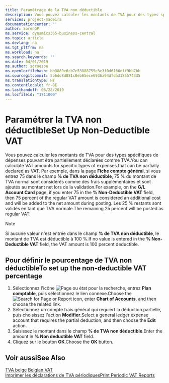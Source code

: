 ```yaml
---
title: Paramétrage de la TVA non déductible
description: Vous pouvez calculer les montants de TVA pour des types spécifiques de dépenses pouvant être partiellement déclarées comme TVA.
services: project-madeira
documentationcenter: ''
author: SorenGP
ms.service: dynamics365-business-central
ms.topic: article
ms.devlang: na
ms.tgt_pltfrm: na
ms.workload: na
ms.search.keywords: ''
ms.date: 04/01/2019
ms.author: sgroespe
ms.openlocfilehash: bb3889e6cb7c53888755e3e3f0d6166eff9bb7bb
ms.sourcegitcommit: 5b6dd8d881c0eb65ece6936a94dfda3185574335
ms.translationtype: HT
ms.contentlocale: fr-BE
ms.lasthandoff: 06/28/2019
ms.locfileid: "1711000"
---
```

# <a name="set-up-non-deductible-vat"></a><span data-ttu-id="fffe5-103">Paramétrer la TVA non déductible</span><span class="sxs-lookup"><span data-stu-id="fffe5-103">Set Up Non-Deductible VAT</span></span>
<span data-ttu-id="fffe5-104">Vous pouvez calculer les montants de TVA pour des types spécifiques de dépenses pouvant être partiellement déclarées comme TVA.</span><span class="sxs-lookup"><span data-stu-id="fffe5-104">You can calculate VAT amounts for specific types of expenses that can be partially declared as VAT.</span></span> <span data-ttu-id="fffe5-105">Par exemple, dans la page **Fiche compte général**, si vous entrez 75 dans le champ **% de TVA non déductible**, 75 % du montant de TVA normal sont considérés comme des frais supplémentaires et sont ajoutés au montant net lors de la validation.</span><span class="sxs-lookup"><span data-stu-id="fffe5-105">For example, on the **G/L Account Card** page, if you enter 75 in the **% Non-Deductible VAT** field, then 75 percent of the regular VAT amount is considered an additional cost and will be added to the net amount during posting.</span></span> <span data-ttu-id="fffe5-106">Les 25 % restants sont validés en tant que TVA normale.</span><span class="sxs-lookup"><span data-stu-id="fffe5-106">The remaining 25 percent will be posted as regular VAT.</span></span>  

> [!NOTE]  
>  <span data-ttu-id="fffe5-107">Si aucune valeur n'est entrée dans le champ **% de TVA non déductible**, le montant de TVA est déductible à 100 %.</span><span class="sxs-lookup"><span data-stu-id="fffe5-107">If no value is entered in the **% Non-Deductible VAT** field, the VAT amount is 100 percent deductible.</span></span>  

## <a name="to-set-up-the-non-deductible-vat-percentage"></a><span data-ttu-id="fffe5-108">Pour définir le pourcentage de TVA non déductible</span><span class="sxs-lookup"><span data-stu-id="fffe5-108">To set up the non-deductible VAT percentage</span></span>  

1.  <span data-ttu-id="fffe5-109">Sélectionnez l'icône ![Page ou état pour la recherche](../../media/ui-search/search_small.png "Page ou état pour la recherche"), entrez **Plan comptable**, puis sélectionnez le lien connexe.</span><span class="sxs-lookup"><span data-stu-id="fffe5-109">Choose the ![Search for Page or Report](../../media/ui-search/search_small.png "Search for Page or Report icon") icon, enter **Chart of Accounts**, and then choose the related link.</span></span>  
2.  <span data-ttu-id="fffe5-110">Sélectionnez un compte frais général qui requiert la déduction partielle, puis choisissez l'action **Modifier**.</span><span class="sxs-lookup"><span data-stu-id="fffe5-110">Select a general ledger expense account that requires the partial deduction, and then choose the **Edit** action.</span></span>  
3.  <span data-ttu-id="fffe5-111">Saisissez le montant dans le champ **% de TVA non déductible**.</span><span class="sxs-lookup"><span data-stu-id="fffe5-111">Enter the amount in **% Non deductible VAT** field.</span></span>  
4.  <span data-ttu-id="fffe5-112">Cliquez sur le bouton **OK**.</span><span class="sxs-lookup"><span data-stu-id="fffe5-112">Choose the **OK** button.</span></span>  

## <a name="see-also"></a><span data-ttu-id="fffe5-113">Voir aussi</span><span class="sxs-lookup"><span data-stu-id="fffe5-113">See Also</span></span>  
 <span data-ttu-id="fffe5-114">[TVA belge](belgian-vat.md) </span><span class="sxs-lookup"><span data-stu-id="fffe5-114">[Belgian VAT](belgian-vat.md) </span></span>  
 [<span data-ttu-id="fffe5-115">Imprimer les déclarations de TVA périodiques</span><span class="sxs-lookup"><span data-stu-id="fffe5-115">Print Periodic VAT Reports</span></span>](how-to-print-periodic-vat-reports.md)
